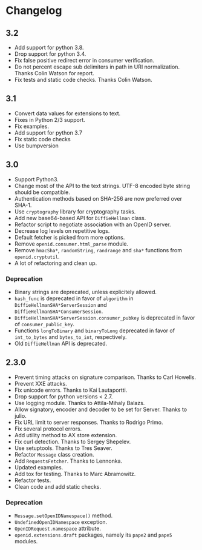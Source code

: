 # Changelog #

## 3.2 ##
 * Add support for python 3.8.
 * Drop support for python 3.4.
 * Fix false positive redirect error in consumer verification.
 * Do not percent escape sub delimiters in path in URI normalization. Thanks Colin Watson for report.
 * Fix tests and static code checks. Thanks Colin Watson.

## 3.1 ##
 * Convert data values for extensions to text.
 * Fixes in Python 2/3 support.
 * Fix examples.
 * Add support for python 3.7
 * Fix static code checks
 * Use bumpversion

## 3.0 ##

 * Support Python3.
 * Change most of the API to the text strings. UTF-8 encoded byte string should be compatible.
 * Authentication methods based on SHA-256 are now preferred over SHA-1.
 * Use `cryptography` library for cryptography tasks.
 * Add new base64-based API for `DiffieHellman` class.
 * Refactor script to negotiate association with an OpenID server.
 * Decrease log levels on repetitive logs.
 * Default fetcher is picked from more options.
 * Remove `openid.consumer.html_parse` module.
 * Remove `hmacSha*`, `randomString`, `randrange` and `sha*` functions from `openid.cryptutil`.
 * A lot of refactoring and clean up.

### Deprecation ###
 * Binary strings are deprecated, unless explicitely allowed.
 * `hash_func` is deprecated in favor of `algorithm` in `DiffieHellmanSHA*ServerSession` and `DiffieHellmanSHA*ConsumerSession`.
 * `DiffieHellmanSHA*ServerSession.consumer_pubkey` is deprecated in favor of `consumer_public_key`.
 * Functions `longToBinary` and `binaryToLong` deprecated in favor of `int_to_bytes` and `bytes_to_int`, respectively.
 * Old `DiffieHellman` API is deprecated.

## 2.3.0 ##

 * Prevent timing attacks on signature comparison. Thanks to Carl Howells.
 * Prevent XXE attacks.
 * Fix unicode errors. Thanks to Kai Lautaportti.
 * Drop support for python versions < 2.7.
 * Use logging module. Thanks to Attila-Mihaly Balazs.
 * Allow signatory, encoder and decoder to be set for Server. Thanks to julio.
 * Fix URL limit to server responses. Thanks to Rodrigo Primo.
 * Fix several protocol errors.
 * Add utility method to AX store extension.
 * Fix curl detection. Thanks to Sergey Shepelev.
 * Use setuptools. Thanks to Tres Seaver.
 * Refactor `Message` class creation.
 * Add `RequestsFetcher`. Thanks to Lennonka.
 * Updated examples.
 * Add tox for testing. Thanks to Marc Abramowitz.
 * Refactor tests.
 * Clean code and add static checks.

### Deprecation ###
 * `Message.setOpenIDNamespace()` method.
 * `UndefinedOpenIDNamespace` exception.
 * `OpenIDRequest.namespace` attribute.
 * `openid.extensions.draft` packages, namely its `pape2` and `pape5` modules.
